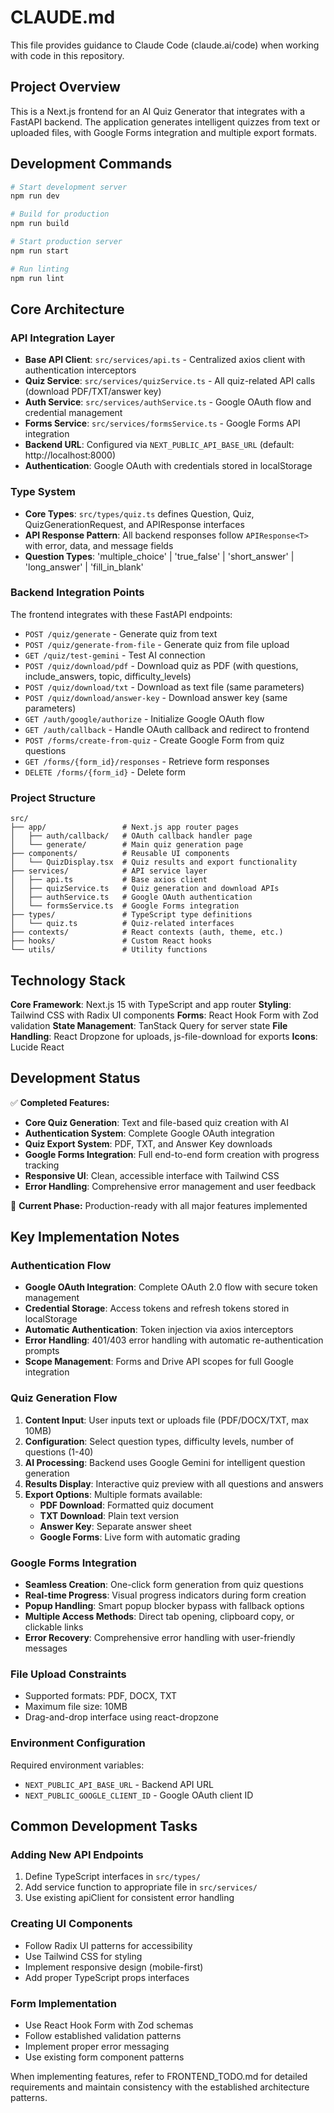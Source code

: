 # CLAUDE.md

This file provides guidance to Claude Code (claude.ai/code) when working with code in this repository.

## Project Overview

This is a Next.js frontend for an AI Quiz Generator that integrates with a FastAPI backend. The application generates intelligent quizzes from text or uploaded files, with Google Forms integration and multiple export formats.

## Development Commands

```bash
# Start development server
npm run dev

# Build for production
npm run build

# Start production server
npm run start

# Run linting
npm run lint
```

## Core Architecture

### API Integration Layer
- **Base API Client**: `src/services/api.ts` - Centralized axios client with authentication interceptors
- **Quiz Service**: `src/services/quizService.ts` - All quiz-related API calls (download PDF/TXT/answer key)
- **Auth Service**: `src/services/authService.ts` - Google OAuth flow and credential management
- **Forms Service**: `src/services/formsService.ts` - Google Forms API integration
- **Backend URL**: Configured via `NEXT_PUBLIC_API_BASE_URL` (default: http://localhost:8000)
- **Authentication**: Google OAuth with credentials stored in localStorage

### Type System
- **Core Types**: `src/types/quiz.ts` defines Question, Quiz, QuizGenerationRequest, and APIResponse interfaces
- **API Response Pattern**: All backend responses follow `APIResponse<T>` with error, data, and message fields
- **Question Types**: 'multiple_choice' | 'true_false' | 'short_answer' | 'long_answer' | 'fill_in_blank'

### Backend Integration Points
The frontend integrates with these FastAPI endpoints:
- `POST /quiz/generate` - Generate quiz from text
- `POST /quiz/generate-from-file` - Generate quiz from file upload  
- `GET /quiz/test-gemini` - Test AI connection
- `POST /quiz/download/pdf` - Download quiz as PDF (with questions, include_answers, topic, difficulty_levels)
- `POST /quiz/download/txt` - Download as text file (same parameters)
- `POST /quiz/download/answer-key` - Download answer key (same parameters)
- `GET /auth/google/authorize` - Initialize Google OAuth flow
- `GET /auth/callback` - Handle OAuth callback and redirect to frontend
- `POST /forms/create-from-quiz` - Create Google Form from quiz questions
- `GET /forms/{form_id}/responses` - Retrieve form responses
- `DELETE /forms/{form_id}` - Delete form

### Project Structure
```
src/
├── app/                 # Next.js app router pages
│   ├── auth/callback/   # OAuth callback handler page
│   └── generate/        # Main quiz generation page
├── components/          # Reusable UI components
│   └── QuizDisplay.tsx  # Quiz results and export functionality
├── services/            # API service layer
│   ├── api.ts           # Base axios client
│   ├── quizService.ts   # Quiz generation and download APIs
│   ├── authService.ts   # Google OAuth authentication
│   └── formsService.ts  # Google Forms integration
├── types/               # TypeScript type definitions
│   └── quiz.ts          # Quiz-related interfaces
├── contexts/            # React contexts (auth, theme, etc.)
├── hooks/               # Custom React hooks
└── utils/               # Utility functions
```

## Technology Stack

**Core Framework**: Next.js 15 with TypeScript and app router
**Styling**: Tailwind CSS with Radix UI components
**Forms**: React Hook Form with Zod validation
**State Management**: TanStack Query for server state
**File Handling**: React Dropzone for uploads, js-file-download for exports
**Icons**: Lucide React

## Development Status

✅ **Completed Features:**
- **Core Quiz Generation**: Text and file-based quiz creation with AI
- **Authentication System**: Complete Google OAuth integration
- **Quiz Export System**: PDF, TXT, and Answer Key downloads
- **Google Forms Integration**: Full end-to-end form creation with progress tracking
- **Responsive UI**: Clean, accessible interface with Tailwind CSS
- **Error Handling**: Comprehensive error management and user feedback

🔄 **Current Phase:** Production-ready with all major features implemented

## Key Implementation Notes

### Authentication Flow
- **Google OAuth Integration**: Complete OAuth 2.0 flow with secure token management
- **Credential Storage**: Access tokens and refresh tokens stored in localStorage
- **Automatic Authentication**: Token injection via axios interceptors
- **Error Handling**: 401/403 error handling with automatic re-authentication prompts
- **Scope Management**: Forms and Drive API scopes for full Google integration

### Quiz Generation Flow
1. **Content Input**: User inputs text or uploads file (PDF/DOCX/TXT, max 10MB)
2. **Configuration**: Select question types, difficulty levels, number of questions (1-40)
3. **AI Processing**: Backend uses Google Gemini for intelligent question generation
4. **Results Display**: Interactive quiz preview with all questions and answers
5. **Export Options**: Multiple formats available:
   - **PDF Download**: Formatted quiz document
   - **TXT Download**: Plain text version
   - **Answer Key**: Separate answer sheet
   - **Google Forms**: Live form with automatic grading

### Google Forms Integration
- **Seamless Creation**: One-click form generation from quiz questions
- **Real-time Progress**: Visual progress indicators during form creation
- **Popup Handling**: Smart popup blocker bypass with fallback options
- **Multiple Access Methods**: Direct tab opening, clipboard copy, or clickable links
- **Error Recovery**: Comprehensive error handling with user-friendly messages

### File Upload Constraints
- Supported formats: PDF, DOCX, TXT
- Maximum file size: 10MB
- Drag-and-drop interface using react-dropzone

### Environment Configuration
Required environment variables:
- `NEXT_PUBLIC_API_BASE_URL` - Backend API URL
- `NEXT_PUBLIC_GOOGLE_CLIENT_ID` - Google OAuth client ID

## Common Development Tasks

### Adding New API Endpoints
1. Define TypeScript interfaces in `src/types/`
2. Add service function to appropriate file in `src/services/`
3. Use existing apiClient for consistent error handling

### Creating UI Components
- Follow Radix UI patterns for accessibility
- Use Tailwind CSS for styling
- Implement responsive design (mobile-first)
- Add proper TypeScript props interfaces

### Form Implementation
- Use React Hook Form with Zod schemas
- Follow established validation patterns
- Implement proper error messaging
- Use existing form component patterns

When implementing features, refer to FRONTEND_TODO.md for detailed requirements and maintain consistency with the established architecture patterns.